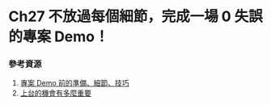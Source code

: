 # Ch27 不放過每個細節，完成一場 0 失誤的專案 Demo！

### 參考資源

1. [專案 Demo 前的準備、細節、技巧](https://medium.com/dean-lin/d202f73d485d)
2. [上台的機會有多麼重要](https://medium.com/dean-lin/d5fff7e9dcd1)
